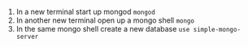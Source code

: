 1. In a new terminal start up mongod
  `mongod`
2. In another new terminal open up a mongo shell
  `mongo`
3. In the same mongo shell create a new database
  `use simple-mongo-server`
